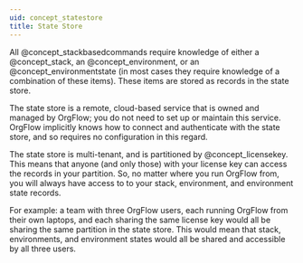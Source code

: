 ```yaml
---
uid: concept_statestore
title: State Store
---
```


All @concept_stackbasedcommands require knowledge of either a @concept_stack, an @concept_environment, or an @concept_environmentstate (in most cases they require knowledge of a combination of these items). These items are stored as records in the state store.

The state store is a remote, cloud-based service that is owned and managed by OrgFlow; you do not need to set up or maintain this service. OrgFlow implicitly knows how to connect and authenticate with the state store, and so requires no configuration in this regard.

The state store is multi-tenant, and is partitioned by @concept_licensekey. This means that anyone (and only those) with your license key can access the records in your partition. So, no matter where you run OrgFlow from, you will always have access to to your stack, environment, and environment state records.

For example: a team with three OrgFlow users, each running OrgFlow from their own laptops, and each sharing the same license key would all be sharing the same partition in the state store. This would mean that stack, environments, and environment states would all be shared and accessible by all three users.
